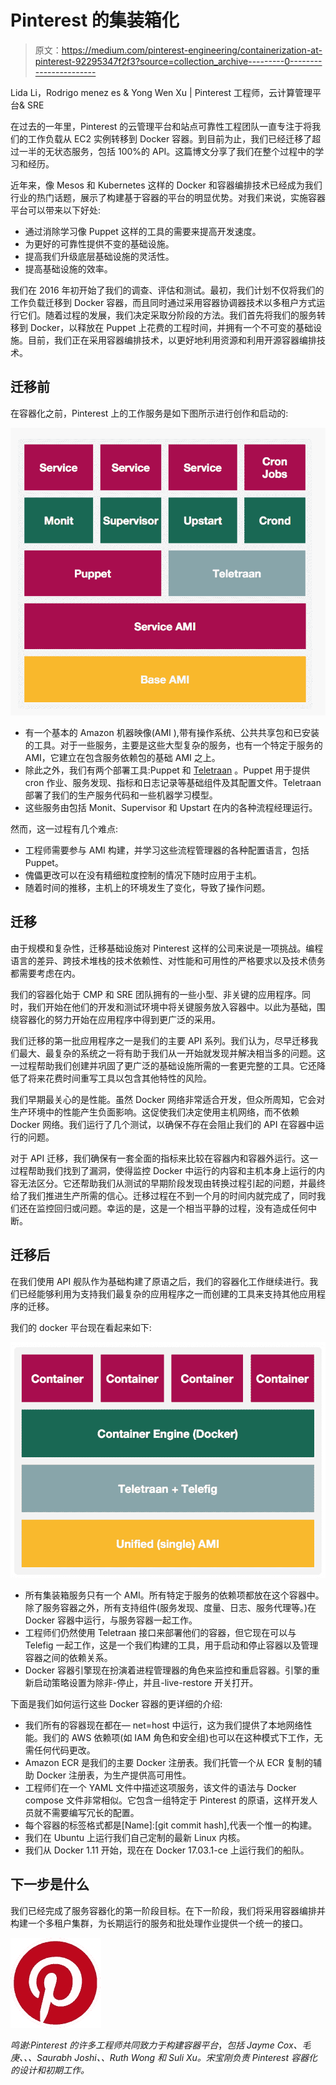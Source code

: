 # Pinterest 的集装箱化

> 原文：<https://medium.com/pinterest-engineering/containerization-at-pinterest-92295347f2f3?source=collection_archive---------0----------------------->

Lida Li，Rodrigo menez es & Yong Wen Xu | Pinterest 工程师，云计算管理平台& SRE

在过去的一年里，Pinterest 的云管理平台和站点可靠性工程团队一直专注于将我们的工作负载从 EC2 实例转移到 Docker 容器。到目前为止，我们已经迁移了超过一半的无状态服务，包括 100%的 API。这篇博文分享了我们在整个过程中的学习和经历。

近年来，像 Mesos 和 Kubernetes 这样的 Docker 和容器编排技术已经成为我们行业的热门话题，展示了构建基于容器的平台的明显优势。对我们来说，实施容器平台可以带来以下好处:

*   通过消除学习像 Puppet 这样的工具的需要来提高开发速度。
*   为更好的可靠性提供不变的基础设施。
*   提高我们升级底层基础设施的灵活性。
*   提高基础设施的效率。

我们在 2016 年初开始了我们的调查、评估和测试。最初，我们计划不仅将我们的工作负载迁移到 Docker 容器，而且同时通过采用容器协调器技术以多租户方式运行它们。随着过程的发展，我们决定采取分阶段的方法。我们首先将我们的服务转移到 Docker，以释放在 Puppet 上花费的工程时间，并拥有一个不可变的基础设施。目前，我们正在采用容器编排技术，以更好地利用资源和利用开源容器编排技术。

## 迁移前

在容器化之前，Pinterest 上的工作服务是如下图所示进行创作和启动的:

![](img/ed2caf6142161ae2856926bf7ed6777d.png)

*   有一个基本的 Amazon 机器映像(AMI ),带有操作系统、公共共享包和已安装的工具。对于一些服务，主要是这些大型复杂的服务，也有一个特定于服务的 AMI，它建立在包含服务依赖包的基础 AMI 之上。
*   除此之外，我们有两个部署工具:Puppet 和 [Teletraan](/@Pinterest_Engineering/open-sourcing-teletraan-a-code-deployment-system-198372cb6dd6) 。Puppet 用于提供 cron 作业、服务发现、指标和日志记录等基础组件及其配置文件。Teletraan 部署了我们的生产服务代码和一些机器学习模型。
*   这些服务由包括 Monit、Supervisor 和 Upstart 在内的各种流程经理运行。

然而，这一过程有几个难点:

*   工程师需要参与 AMI 构建，并学习这些流程管理器的各种配置语言，包括 Puppet。
*   傀儡更改可以在没有精细粒度控制的情况下随时应用于主机。
*   随着时间的推移，主机上的环境发生了变化，导致了操作问题。

## 迁移

由于规模和复杂性，迁移基础设施对 Pinterest 这样的公司来说是一项挑战。编程语言的差异、跨技术堆栈的技术依赖性、对性能和可用性的严格要求以及技术债务都需要考虑在内。

我们的容器化始于 CMP 和 SRE 团队拥有的一些小型、非关键的应用程序。同时，我们开始在他们的开发和测试环境中将关键服务放入容器中。以此为基础，围绕容器化的努力开始在应用程序中得到更广泛的采用。

我们迁移的第一批应用程序之一是我们的主要 API 系列。我们认为，尽早迁移我们最大、最复杂的系统之一将有助于我们从一开始就发现并解决相当多的问题。这一过程帮助我们创建并巩固了更广泛的基础设施所需的一套更完整的工具。它还降低了将来花费时间重写工具以包含其他特性的风险。

我们早期最关心的是性能。虽然 Docker 网络非常适合开发，但众所周知，它会对生产环境中的性能产生负面影响。这促使我们决定使用主机网络，而不依赖 Docker 网络。我们运行了几个测试，以确保不存在会阻止我们的 API 在容器中运行的问题。

对于 API 迁移，我们确保有一套全面的指标来比较在容器内和容器外运行。这一过程帮助我们找到了漏洞，使得监控 Docker 中运行的内容和主机本身上运行的内容无法区分。它还帮助我们从测试的早期阶段发现由转换过程引起的问题，并最终给了我们推进生产所需的信心。迁移过程在不到一个月的时间内就完成了，同时我们还在监控回归或问题。幸运的是，这是一个相当平静的过程，没有造成任何中断。

## 迁移后

在我们使用 API 舰队作为基础构建了原语之后，我们的容器化工作继续进行。我们已经能够利用为支持我们最复杂的应用程序之一而创建的工具来支持其他应用程序的迁移。

我们的 docker 平台现在看起来如下:

![](img/b7c2af6cc8cfb6d82ec13bcc12e0efec.png)

*   所有集装箱服务只有一个 AMI。所有特定于服务的依赖项都放在这个容器中。除了服务容器之外，所有支持组件(服务发现、度量、日志、服务代理等。)在 Docker 容器中运行，与服务容器一起工作。
*   工程师们仍然使用 Teletraan 接口来部署他们的容器，但它现在可以与 Telefig 一起工作，这是一个我们构建的工具，用于启动和停止容器以及管理容器之间的依赖关系。
*   Docker 容器引擎现在扮演着进程管理器的角色来监控和重启容器。引擎的重新启动策略设置为除非-停止，并且-live-restore 开关打开。

下面是我们如何运行这些 Docker 容器的更详细的介绍:

*   我们所有的容器现在都在— net=host 中运行，这为我们提供了本地网络性能。我们的 AWS 依赖项(如 IAM 角色和安全组)也可以在这种模式下工作，无需任何代码更改。
*   Amazon ECR 是我们的主要 Docker 注册表。我们托管一个从 ECR 复制的辅助 Docker 注册表，为生产提供高可用性。
*   工程师们在一个 YAML 文件中描述这项服务，该文件的语法与 Docker compose 文件非常相似。它包含一组特定于 Pinterest 的原语，这样开发人员就不需要编写冗长的配置。
*   每个容器的标签格式都是[Name]:[git commit hash],代表一个惟一的构建。
*   我们在 Ubuntu 上运行我们自己定制的最新 Linux 内核。
*   我们从 Docker 1.11 开始，现在在 Docker 17.03.1-ce 上运行我们的船队。

## 下一步是什么

我们已经完成了服务容器化的第一阶段目标。在下一阶段，我们将采用容器编排并构建一个多租户集群，为长期运行的服务和批处理作业提供一个统一的接口。

![](img/c2e708437034ef3a06c845ca00e483ca.png)

*鸣谢:Pinterest 的许多工程师共同致力于构建容器平台*，*包括 Jayme Cox、毛庚、、、Saurabh Joshi、、Ruth Wong 和 Suli Xu。宋宝刚负责 Pinterest 容器化的设计和初期工作。*